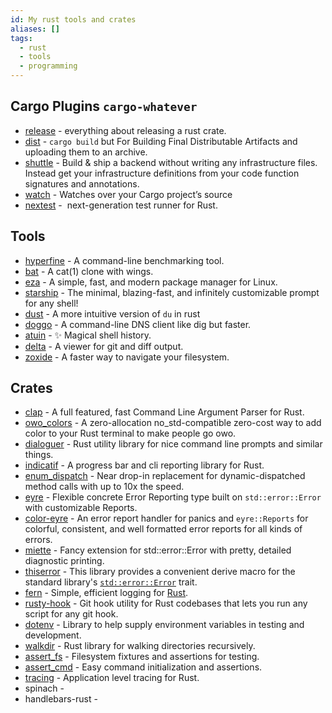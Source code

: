 ```yaml
---
id: My rust tools and crates
aliases: []
tags:
  - rust
  - tools
  - programming
---
```


## Cargo Plugins `cargo-whatever`

- [release](https://crates.io/crates/cargo-release) - everything about releasing a rust crate.
- [dist](https://crates.io/crates/cargo-dist) - `cargo build` but For Building Final Distributable Artifacts and uploading them to an archive.
- [shuttle](https://www.shuttle.rs/) - Build & ship a backend without writing any infrastructure files. Instead get your infrastructure definitions from your code function signatures and annotations.
- [watch](https://crates.io/crates/cargo-watch) - Watches over your Cargo project’s source
- [nextest](https://github.com/nextest-rs/nextest) -  next-generation test runner for Rust.

## Tools

- [hyperfine](https://github.com/sharkdp/hyperfine) - A command-line benchmarking tool.
- [bat](https://github.com/sharkdp/bat) - A cat(1) clone with wings.
- [eza](https://github.com/eza-community/eza) - A simple, fast, and modern package manager for Linux.
- [starship](https://starship.rs/) - The minimal, blazing-fast, and infinitely customizable prompt for any shell!
- [dust](https://github.com/bootandy/dust) - A more intuitive version of `du` in rust
- [doggo](https://github.com/mr-karan/doggo) - A command-line DNS client like dig but faster.
- [atuin](https://github.com/atuinsh/atuin) - ✨ Magical shell history.
- [delta](https://github.com/dandavison/delta) - A viewer for git and diff output.
- [zoxide](https://github.com/ajeetdsouza/zoxide) - A faster way to navigate your filesystem.

## Crates

- [clap](https://crates.io/crates/clap) - A full featured, fast Command Line Argument Parser for Rust.
- [owo_colors](https://crates.io/crates/owo-colors) - A zero-allocation no_std-compatible zero-cost way to add color to your Rust terminal to make people go owo.
- [dialoguer](https://crates.io/crates/dialoguer) - Rust utility library for nice command line prompts and similar things.
- [indicatif](https://crates.io/crates/indicatif) - A progress bar and cli reporting library for Rust.
- [enum_dispatch](https://crates.io/crates/enum_dispatch) - Near drop-in replacement for dynamic-dispatched method calls with up to 10x the speed.
- [eyre](https://crates.io/crates/eyre) - Flexible concrete Error Reporting type built on `std::error::Error` with customizable Reports.
- [color-eyre](https://crates.io/crates/color-eyre/0.6.2/dependencies) - An error report handler for panics and `eyre::Reports` for colorful, consistent, and well formatted error reports for all kinds of errors.
- [miette](https://github.com/zkat/miette) - Fancy extension for std::error::Error with pretty, detailed diagnostic printing.
- [thiserror](https://crates.io/crates/thiserror) - This library provides a convenient derive macro for the standard library's [`std::error::Error`](https://doc.rust-lang.org/std/error/trait.Error.html) trait.
- [fern](https://crates.io/crates/fern) - Simple, efficient logging for [Rust](https://www.rust-lang.org/).
- [rusty-hook](https://crates.io/crates/rusty-hook) - Git hook utility for Rust codebases that lets you run any script for any git hook.
- [dotenv](https://crates.io/crates/dotenv) - Library to help supply environment variables in testing and development.
- [walkdir](https://github.com/BurntSushi/walkdir) - Rust library for walking directories recursively.
- [assert_fs](https://crates.io/crates/assert_fs) - Filesystem fixtures and assertions for testing.
- [assert_cmd](https://crates.io/crates/assert_cmd) - Easy command initialization and assertions.
- [tracing](https://github.com/tokio-rs/tracing) - Application level tracing for Rust.
- spinach -
- handlebars-rust -
